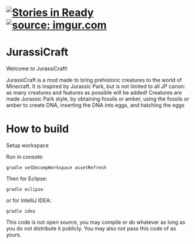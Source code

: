 [![Stories in Ready](https://badge.waffle.io/jurassicraft/jurassicraft.png?label=ready&title=Ready)](https://waffle.io/jurassicraft/jurassicraft)
<a href="http://imgur.com/JhHVzeU"><img src="http://i.imgur.com/JhHVzeU.jpg" title="source: imgur.com" /></a>
=======
JurassiCraft
=======
Welcome to JurassiCraft! 

JurassiCraft is a mod made to bring prehistoric creatures to the world of Minecraft. It is inspired by Jurassic Park, but is not limited to all JP canon: as many creatures and features as possible will be added! Creatures are made Jurassic Park style, by obtaining fossils or amber, using the fossils or amber to create DNA, inserting the DNA into eggs, and hatching the eggs


How to build
============
Setup workspace

Run in console:
```
gradle setDecompWorkspace assetRefresh
```

Then for Eclipse:
```
gradle eclipse
```

or for IntelliJ IDEA:
```
gradle idea
```
This code is not open source, you may compile or do whatever as long as you do not distribute it publicly. You may also not pass this code of as yours.
